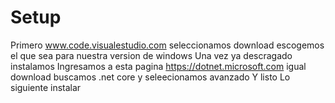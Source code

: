 # Setup
Primero www.code.visualestudio.com 
seleccionamos download
escogemos el que sea para nuestra version de windows
Una vez ya descragado instalamos 
Ingresamos a esta pagina https://dotnet.microsoft.com
igual download buscamos .net core y seleecionamos avanzado
Y listo 
Lo siguiente instalar
